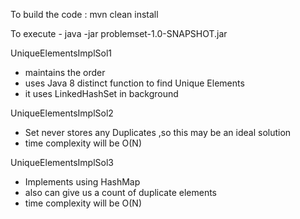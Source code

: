 
To build the code :
mvn clean install

To execute -
java -jar problemset-1.0-SNAPSHOT.jar

UniqueElementsImplSol1 

  - maintains the order
  - uses Java 8 distinct function to find Unique Elements
  - it uses LinkedHashSet in background
  
UniqueElementsImplSol2

  - Set never stores any Duplicates ,so this may be an ideal solution 
  - time complexity will be O(N)
  
UniqueElementsImplSol3

  - Implements using HashMap
  - also can give us a count of duplicate elements
  - time complexity will be O(N)
  
